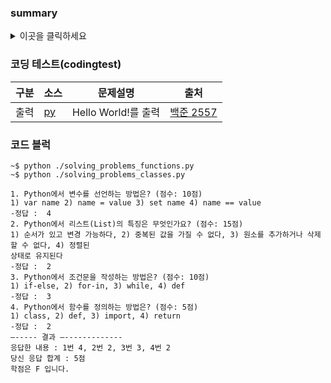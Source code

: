 ### summary
<details>
  <summary>이곳을 클릭하세요</summary>
  <p>추가적인 정보가 여기에 표시됩니다.</p>
</details>

### 코딩 테스트(codingtest) 

|구분|소스|문제설명|출처|
|--|--|--|--|
|출력|[py](../docs/codingtest/2557.py)|Hello World!를 출력|[백준 2557](https://www.acmicpc.net/problem/2557)|

### 코드 블럭
~~~
~$ python ./solving_problems_functions.py
~$ python ./solving_problems_classes.py
~~~

~~~
1. Python에서 변수를 선언하는 방법은? (점수: 10점)
1) var name 2) name = value 3) set name 4) name == value
-정답 :  4
2. Python에서 리스트(List)의 특징은 무엇인가요? (점수: 15점)
1) 순서가 있고 변경 가능하다, 2) 중복된 값을 가질 수 없다, 3) 원소를 추가하거나 삭제할 수 없다, 4) 정렬된 
상태로 유지된다
-정답 :  2
3. Python에서 조건문을 작성하는 방법은? (점수: 10점)
1) if-else, 2) for-in, 3) while, 4) def
-정답 :  3
4. Python에서 함수를 정의하는 방법은? (점수: 5점)
1) class, 2) def, 3) import, 4) return
-정답 :  2
—----- 결과 —-------------
응답한 내용 : 1번 4, 2번 2, 3번 3, 4번 2
당신 응답 합계 : 5점
학점은 F 입니다.
~~~

